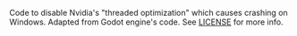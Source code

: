 Code to disable Nvidia's "threaded optimization" which causes crashing on Windows.
Adapted from Godot engine's code.
See [LICENSE](LICENSE) for more info.
